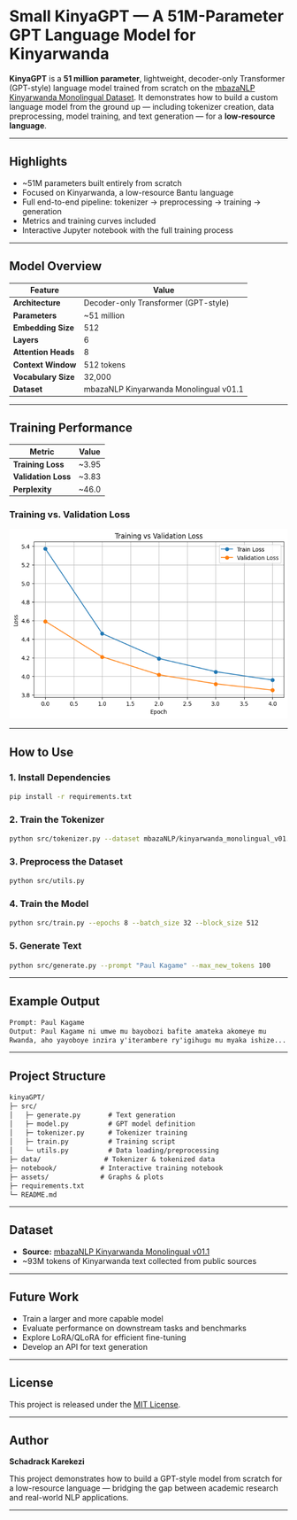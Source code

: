 
# Small KinyaGPT — A 51M-Parameter GPT Language Model for Kinyarwanda

**KinyaGPT** is a **51 million parameter**, lightweight, decoder-only Transformer (GPT-style) language model trained from scratch on the [mbazaNLP Kinyarwanda Monolingual Dataset](https://huggingface.co/datasets/mbazaNLP/kinyarwanda_monolingual_v01.1).
It demonstrates how to build a custom language model from the ground up — including tokenizer creation, data preprocessing, model training, and text generation — for a **low-resource language**.

---

## Highlights

* ~51M parameters built entirely from scratch
* Focused on Kinyarwanda, a low-resource Bantu language
* Full end-to-end pipeline: tokenizer → preprocessing → training → generation
* Metrics and training curves included
* Interactive Jupyter notebook with the full training process

---

## Model Overview

| Feature             | Value                                  |
| ------------------- | -------------------------------------- |
| **Architecture**    | Decoder-only Transformer (GPT-style)   |
| **Parameters**      | ~51 million                            |
| **Embedding Size**  | 512                                    |
| **Layers**          | 6                                      |
| **Attention Heads** | 8                                      |
| **Context Window**  | 512 tokens                             |
| **Vocabulary Size** | 32,000                                 |
| **Dataset**         | mbazaNLP Kinyarwanda Monolingual v01.1 |

---

## Training Performance

| Metric              | Value |
| ------------------- | ----- |
| **Training Loss**   | ~3.95 |
| **Validation Loss** | ~3.83 |
| **Perplexity**      | ~46.0 |

### Training vs. Validation Loss

![Training vs Validation Loss](./assets/train_val_loss.png)

---

## How to Use

### 1. Install Dependencies

```bash
pip install -r requirements.txt
```

### 2. Train the Tokenizer

```bash
python src/tokenizer.py --dataset mbazaNLP/kinyarwanda_monolingual_v01.1 --vocab_size 32000 --save_path data/kinyarwanda_bpe.json
```

### 3. Preprocess the Dataset

```bash
python src/utils.py
```

### 4. Train the Model

```bash
python src/train.py --epochs 8 --batch_size 32 --block_size 512
```

### 5. Generate Text

```bash
python src/generate.py --prompt "Paul Kagame" --max_new_tokens 100
```

---

## Example Output

```text
Prompt: Paul Kagame
Output: Paul Kagame ni umwe mu bayobozi bafite amateka akomeye mu Rwanda, aho yayoboye inzira y'iterambere ry'igihugu mu myaka ishize...
```

---

## Project Structure

```
kinyaGPT/
├─ src/
│   ├─ generate.py       # Text generation
│   ├─ model.py          # GPT model definition
│   ├─ tokenizer.py      # Tokenizer training
│   ├─ train.py          # Training script
│   └─ utils.py          # Data loading/preprocessing
├─ data/                # Tokenizer & tokenized data
├─ notebook/           # Interactive training notebook
├─ assets/             # Graphs & plots
├─ requirements.txt
└─ README.md
```

---

## Dataset

* **Source:** [mbazaNLP Kinyarwanda Monolingual v01.1](https://huggingface.co/datasets/mbazaNLP/kinyarwanda_monolingual_v01.1)
* ~93M tokens of Kinyarwanda text collected from public sources

---

## Future Work

* Train a larger and more capable model
* Evaluate performance on downstream tasks and benchmarks
* Explore LoRA/QLoRA for efficient fine-tuning
* Develop an API for text generation

---

## License

This project is released under the [MIT License](./LICENSE).

---

## Author

**Schadrack Karekezi**

This project demonstrates how to build a GPT-style model from scratch for a low-resource language — bridging the gap between academic research and real-world NLP applications.

---
